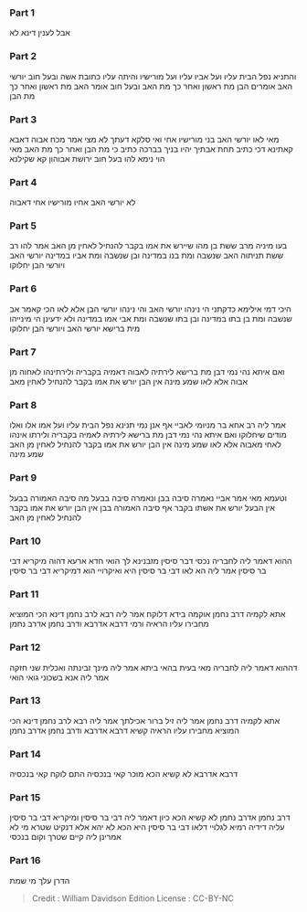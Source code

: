 
### Part 1
אבל לענין דינא לא

### Part 2
והתניא נפל הבית עליו ועל אביו עליו ועל מורישיו והיתה עליו כתובת אשה ובעל חוב יורשי האב אומרים הבן מת ראשון ואחר כך מת האב ובעל חוב אומר האב מת ראשון ואחר כך מת הבן

### Part 3
מאי לאו יורשי האב בני מורישיו אחי ואי סלקא דעתך לא מצי אמר מכח אבוה דאבא קאתינא דכי כתיב תחת אבתיך יהיו בניך בברכה כתיב כי מת הבן ואחר כך מת האב מאי הוי נימא להו בעל חוב ירושת אבוהון קא שקילנא

### Part 4
לא יורשי האב אחיו מורישיו אחי דאבוה

### Part 5
בעו מיניה מרב ששת בן מהו שיירש את אמו בקבר להנחיל לאחין מן האב אמר להו רב ששת תניתוה האב שנשבה ומת בנו במדינה ובן שנשבה ומת אביו במדינה יורשי האב ויורשי הבן יחלוקו

### Part 6
היכי דמי אילימא כדקתני הי נינהו יורשי האב והי נינהו יורשי הבן אלא לאו הכי קאמר אב שנשבה ומת בן בתו במדינה ובן בתו שנשבה ומת אבי אמו במדינה ולא ידעינן הי מינייהו מית ברישא יורשי האב ויורשי הבן יחלוקו

### Part 7
ואם איתא נהי נמי דבן מת ברישא לירתיה לאבוה דאמיה בקבריה ולירתינהו לאחוה מן אבוה אלא לאו שמע מינה אין הבן יורש את אמו בקבר להנחיל לאחין מאב

### Part 8
אמר ליה רב אחא בר מניומי לאביי אף אנן נמי תנינא נפל הבית עליו ועל אמו אלו ואלו מודים שיחלוקו ואם איתא נהי נמי דבן מת ברישא לירתיה לאמיה בקבריה ולירתו אינהו לאחי מאבוה אלא לאו שמע מינה אין הבן יורש את אמו בקבר להנחיל לאחין מן האב שמע מינה

### Part 9
וטעמא מאי אמר אביי נאמרה סיבה בבן ונאמרה סיבה בבעל מה סיבה האמורה בבעל אין הבעל יורש את אשתו בקבר אף סיבה האמורה בבן אין הבן יורש את אמו בקבר להנחיל לאחין מן האב

### Part 10
ההוא דאמר ליה לחבריה נכסי דבר סיסין מזבנינא לך הואי חדא ארעא דהוה מיקריא דבי בר סיסין אמר ליה הא לאו דבי בר סיסין היא ואיקרויי הוא דמיקריא דבי בר סיסין

### Part 11
אתא לקמיה דרב נחמן אוקמה בידא דלוקח אמר ליה רבא לרב נחמן דינא הכי המוציא מחבירו עליו הראיה ורמי דרבא אדרבא ודרב נחמן אדרב נחמן

### Part 12
דההוא דאמר ליה לחבריה מאי בעית בהאי ביתא אמר ליה מינך זבינתה ואכלית שני חזקה אמר ליה אנא בשכוני גואי הואי

### Part 13
אתא לקמיה דרב נחמן אמר ליה זיל ברור אכילתך אמר ליה רבא לרב נחמן דינא הכי המוציא מחבירו עליו הראיה קשיא דרבא אדרבא ודרב נחמן אדרב נחמן

### Part 14
דרבא אדרבא לא קשיא הכא מוכר קאי בנכסיה התם לוקח קאי בנכסיה

### Part 15
דרב נחמן אדרב נחמן לא קשיא הכא כיון דאמר ליה דבי בר סיסין ומיקריא דבי בר סיסין עליה דידיה רמיא לגלויי דלאו דבי בר סיסין היא הכא לא יהא אלא דנקיט שטרא מי לא אמרינן ליה קיים שטרך וקום בנכסי

### Part 16
הדרן עלך מי שמת

>Credit : William Davidson Edition
>License : CC-BY-NC